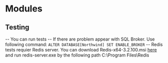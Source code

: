 # Modules

## Testing

-- You can run tests
-- If there are problem appear with SQL Broker. Use following command: `ALTER DATABASE[Northwind] SET ENABLE_BROKER`
-- Redis tests requier Redis server. You can download Redis-x64-3.2.100.msi [here](https://github.com/microsoftarchive/redis/releases]) and run redis-server.exe by the following path C:\Program Files\Redis
